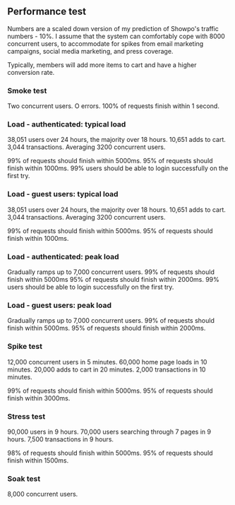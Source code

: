 ## Performance test

Numbers are a scaled down version of my prediction of Showpo's traffic numbers - 10%. I assume that the system can comfortably cope with 8000 concurrent users, to accommodate for spikes from email marketing campaigns, social media marketing, and press coverage.

Typically, members will add more items to cart and have a higher conversion rate.

### Smoke test

Two concurrent users. 
O errors.
100% of requests finish within 1 second.

### Load - authenticated: typical load

38,051 users over 24 hours, the majority over 18 hours.
10,651 adds to cart.
3,044 transactions.
Averaging 3200 concurrent users.

99% of requests should finish within 5000ms.
95% of requests should finish within 1000ms.
99% users should be able to login successfully on the first try.


### Load - guest users: typical load

38,051 users over 24 hours, the majority over 18 hours.
10,651 adds to cart.
3,044 transactions.
Averaging 3200 concurrent users.

99% of requests should finish within 5000ms.
95% of requests should finish within 1000ms.


### Load - authenticated: peak load

Gradually ramps up to 7,000 concurrent users. 
99% of requests should finish within 5000ms
95% of requests should finish within 2000ms.
99% users should be able to login successfully on the first try.


### Load - guest users: peak load

Gradually ramps up to 7,000 concurrent users. 
99% of requests should finish within 5000ms.
95% of requests should finish within 2000ms.

### Spike test

12,000 concurrent users in 5 minutes.
60,000 home page loads in 10 minutes.
20,000 adds to cart in 20 minutes.
2,000 transactions in 10 minutes.

99% of requests should finish within 5000ms.
95% of requests should finish within 3000ms.

### Stress test

90,000 users in 9 hours.
70,000 users searching through 7 pages in 9 hours.
7,500 transactions in 9 hours. 

98% of requests should finish within 5000ms.
95% of requests should finish within 1500ms.


### Soak test

8,000 concurrent users.